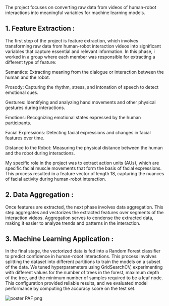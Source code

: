 The project focuses on converting raw data from videos of human-robot interactions into meaningful variables for machine learning models.

## 1. Feature Extraction :
   
The first step of the project is feature extraction, which involves transforming raw data from human-robot interaction videos into significant variables that capture essential and relevant information. In this phase, i worked in a group where each member was responsible for extracting a different type of feature:

Semantics: Extracting meaning from the dialogue or interaction between the human and the robot.

Prosody: Capturing the rhythm, stress, and intonation of speech to detect emotional cues.

Gestures: Identifying and analyzing hand movements and other physical gestures during interactions.

Emotions: Recognizing emotional states expressed by the human participants.

Facial Expressions: Detecting facial expressions and changes in facial features over time.

Distance to the Robot: Measuring the physical distance between the human and the robot during interactions.

My specific role in the project was to extract action units (AUs), which are specific facial muscle movements that form the basis of facial expressions. This process resulted in a feature vector of length 18, capturing the nuances of facial activity during human-robot interaction.

## 2. Data Aggregation :
   
Once features are extracted, the next phase involves data aggregation. This step aggregates and vectorizes the extracted features over segments of the interaction videos. Aggregation serves to condense the extracted data, making it easier to analyze trends and patterns in the interaction.

## 3. Machine Learning Application :
   
In the final stage, the vectorized data is fed into a Random Forest classifier to predict confidence in human-robot interactions. This process involves splitting the dataset into different partitions to train the models on a subset of the data. We tuned hyperparameters using GridSearchCV, experimenting with different values for the number of trees in the forest, maximum depth of the tree, and the minimum number of samples required to be a leaf node. This configuration provided reliable results, and we evaluated model performance by computing the accuracy score on the test set.

![poster PAF png](https://github.com/user-attachments/assets/49b99491-5a5b-4c18-aaab-82cdf56c2d2c)
